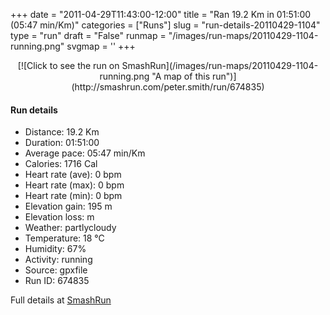 +++
date = "2011-04-29T11:43:00-12:00"
title = "Ran 19.2 Km in 01:51:00 (05:47 min/Km)"
categories = ["Runs"]
slug = "run-details-20110429-1104"
type = "run"
draft = "False"
runmap = "/images/run-maps/20110429-1104-running.png"
svgmap = '<polyline points="0 56, 0 56, 1 56, 2 54, 4 53, 4 52, 8 50, 9 49, 12 50, 14 48, 15 48, 22 48, 24 49, 30 53, 33 54, 36 54, 39 54, 43 53, 44 51, 48 52, 50 53, 53 52, 54 50, 53 47, 52 46, 53 45, 58 46, 60 45, 61 44, 65 46, 66 48, 67 48, 69 49, 72 48, 74 47, 82 51, 85 51, 88 51, 91 50, 93 52, 95 52, 97 52, 100 50, 96 52, 94 52, 91 51, 87 52, 85 52, 82 51, 74 47, 72 49, 70 49, 67 48, 66 48, 65 46, 61 44, 60 45, 58 46, 55 45, 53 46, 53 47, 54 50, 54 50, 52 52, 50 53, 48 52, 45 52, 39 54, 35 54, 34 54, 31 54, 28 52, 28 52, 25 49, 22 48, 17 48, 17 48, 15 48, 12 51, 9 50, 7 50, 5 52, 3 51, 1 53">'
+++



<!--more-->

<center>
[![Click to see the run on SmashRun](/images/run-maps/20110429-1104-running.png "A map of this run")](http://smashrun.com/peter.smith/run/674835)
</center>

#### Run details

* Distance: 19.2 Km
* Duration: 01:51:00
* Average pace: 05:47 min/Km
* Calories: 1716 Cal
* Heart rate (ave): 0 bpm
* Heart rate (max): 0 bpm
* Heart rate (min): 0 bpm
* Elevation gain: 195 m
* Elevation loss:  m
* Weather: partlycloudy
* Temperature: 18 &deg;C
* Humidity: 67%
* Activity: running
* Source: gpxfile
* Run ID: 674835

Full details at [SmashRun](http://smashrun.com/peter.smith/run/674835)